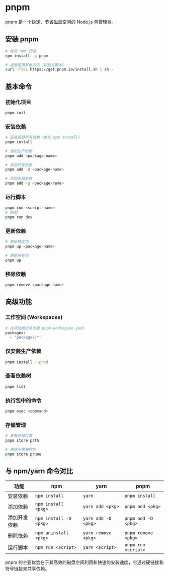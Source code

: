 # pnpm

pnpm 是一个快速、节省磁盘空间的 Node.js 包管理器。

## 安装 pnpm

```bash
# 使用 npm 安装
npm install -g pnpm

# 或者使用其他方法（如独立脚本）
curl -fsSL https://get.pnpm.io/install.sh | sh -
```

## 基本命令

### 初始化项目
```bash
pnpm init
```

### 安装依赖
```bash
# 安装项目所有依赖（类似 npm install）
pnpm install

# 添加生产依赖
pnpm add <package-name>

# 添加开发依赖
pnpm add -D <package-name>

# 添加全局依赖
pnpm add -g <package-name>
```

### 运行脚本
```bash
pnpm run <script-name>
# 例如
pnpm run dev
```

### 更新依赖
```bash
# 更新特定包
pnpm up <package-name>

# 更新所有包
pnpm up
```

### 移除依赖
```bash
pnpm remove <package-name>
```

## 高级功能

### 工作空间 (Workspaces)
```bash
# 在项目根目录创建 pnpm-workspace.yaml
packages:
  - 'packages/*'
```

### 仅安装生产依赖
```bash
pnpm install --prod
```

### 查看依赖树
```bash
pnpm list
```

### 执行包中的命令
```bash
pnpm exec <command>
```

### 存储管理
```bash
# 查看存储位置
pnpm store path

# 清理不需要的包
pnpm store prune
```

## 与 npm/yarn 命令对比

| 功能         | npm                    | yarn                | pnpm                |
| ------------ | ---------------------- | ------------------- | ------------------- |
| 安装依赖     | `npm install`          | `yarn`              | `pnpm install`      |
| 添加依赖     | `npm install <pkg>`    | `yarn add <pkg>`    | `pnpm add <pkg>`    |
| 添加开发依赖 | `npm install -D <pkg>` | `yarn add -D <pkg>` | `pnpm add -D <pkg>` |
| 删除依赖     | `npm uninstall <pkg>`  | `yarn remove <pkg>` | `pnpm remove <pkg>` |
| 运行脚本     | `npm run <script>`     | `yarn <script>`     | `pnpm run <script>` |

pnpm 的主要优势在于其高效的磁盘空间利用和快速的安装速度，它通过硬链接和符号链接来共享依赖。
